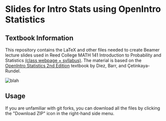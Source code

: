 # Slides for Intro Stats using OpenIntro Statistics


## Textbook Information
This repository contains the LaTeX and other files needed to create Beamer lecture slides used in Reed College MATH 141 Introduction to Probability and Statistics [(class webpage + syllabus)](http://people.reed.edu/~albkim/MATH141/).  The material is based on the [OpenIntro Statistics 2nd Edition](http://www.openintro.org/stat/textbook.php) textbook by Diez, Barr, and Çetinkaya-Rundel.

![blah](http://ecx.images-amazon.com/images/I/41y7PO%2BzSCL._SX258_BO1,204,203,200_.jpg)

## Usage
If you are unfamiliar with git forks, you can download all the files by clicking the "Download ZIP" icon in the right-hand side menu.


